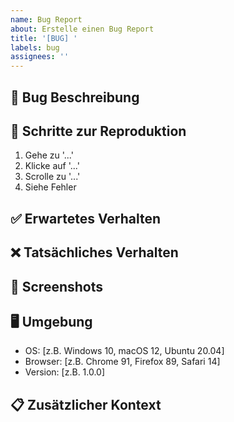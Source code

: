 ```yaml
---
name: Bug Report
about: Erstelle einen Bug Report
title: '[BUG] '
labels: bug
assignees: ''
---
```


## 🐛 Bug Beschreibung

<!-- Eine klare und präzise Beschreibung des Bugs -->

## 🔄 Schritte zur Reproduktion

1. Gehe zu '...'
2. Klicke auf '...'
3. Scrolle zu '...'
4. Siehe Fehler

## ✅ Erwartetes Verhalten

<!-- Eine klare und präzise Beschreibung dessen, was passieren sollte -->

## ❌ Tatsächliches Verhalten

<!-- Eine klare und präzise Beschreibung dessen, was tatsächlich passiert -->

## 📱 Screenshots

<!-- Falls zutreffend, füge Screenshots hinzu, um das Problem zu erklären -->

## 🖥️ Umgebung

- OS: [z.B. Windows 10, macOS 12, Ubuntu 20.04]
- Browser: [z.B. Chrome 91, Firefox 89, Safari 14]
- Version: [z.B. 1.0.0]

## 📋 Zusätzlicher Kontext

<!-- Füge hier weiteren Kontext zum Problem hinzu -->

